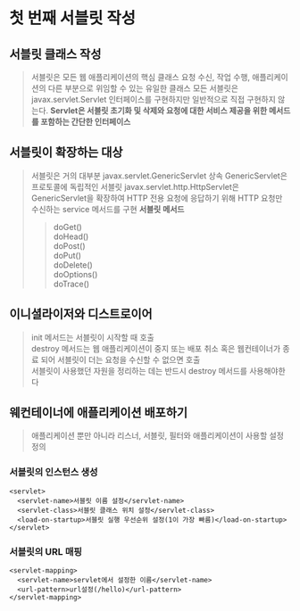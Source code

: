 첫 번째 서블릿 작성
=======================
## 서블릿 클래스 작성
> 서블릿은 모든 웹 애플리케이션의 핵심 클래스
> 요청 수신, 작업 수행, 애플리케이션의 다른 부분으로 위임할 수 있는 유일한 클래스
> 모든 서블릿은 javax.servlet.Servlet 인터페이스를 구현하지만 일반적으로 직접 구현하지 않는다.
> **Servlet은 서블릿 초기화 및 삭제와 요청에 대한 서비스 제공을 위한 메서드를 포함하는 간단한 인터페이스**
## 서블릿이 확장하는 대상
> 서블릿은 거의 대부분 javax.servlet.GenericServlet 상속
> GenericServlet은 프로토콜에 독립적인 서블릿
> javax.servlet.http.HttpServlet은 GenericServlet을 확장하여 HTTP 전용 요청에 응답하기 위해 HTTP 요청만 수신하는 service 메서드를 구현
> **서블릿 메서드**
> > doGet()<br>
> > doHead()<br>
> > doPost()<br>
> > doPut()<br>
> > doDelete()<br>
> > doOptions()<br>
> > doTrace()<br>
## 이니셜라이저와 디스트로이어
> init 메서드는 서블릿이 시작할 때 호출   
> destroy 메서드는 웹 애플리케이션이 중지 또는 배포 취소 혹은 웹컨테이너가 종료 되어 서블릿이 더는 요청을 수신할 수 없으면 호출   
> 서블릿이 사용했던 자원을 정리하는 데는 반드시 destroy 메서드를 사용해야한다   
## 웨컨테이너에 애플리케이션 배포하기
> 애플리케이션 뿐만 아니라 리스너, 서블릿, 필터와 애플리케이션이 사용할 설정 정의
### 서블릿의 인스턴스 생성
~~~
<servlet>
  <servlet-name>서블릿 이름 설정</servlet-name>
  <servlet-class>서블릿 클래스 위치 설정</servlet-class>
  <load-on-startup>서블릿 실행 우선순위 설정(1이 가장 빠름)</load-on-startup>
</servlet>
~~~
### 서블릿의 URL 매핑
```
<servlet-mapping>
  <servlet-name>servlet에서 설정한 이름</servlet-name>
  <url-pattern>url설정(/hello)</url-pattern>
</servlet-mapping>
```
